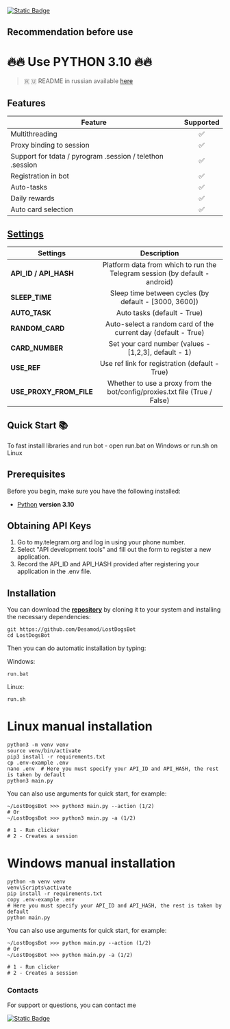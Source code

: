 [![Static Badge](https://img.shields.io/badge/Telegram-Bot%20Link-Link?style=for-the-badge&logo=Telegram&logoColor=white&logoSize=auto&color=blue)](https://t.me/lost_dogs_bot/lodoapp?startapp=ref-u_342952117__s_574446)

## Recommendation before use

# 🔥🔥 Use PYTHON 3.10 🔥🔥

> 🇷 🇺 README in russian available [here](README-RU.md)

## Features  
| Feature                                                   | Supported |
|-----------------------------------------------------------|:---------:|
| Multithreading                                            |     ✅     |
| Proxy binding to session                                  |     ✅     |
| Support for tdata / pyrogram .session / telethon .session |     ✅     |
| Registration in bot                                       |     ✅     |
| Auto-tasks                                                |     ✅     |
| Daily rewards                                             |     ✅     |
| Auto card selection                                       |     ✅     |


## [Settings](https://github.com/Desamod/LostDogsBot/blob/master/.env-example/)
| Settings                |                                 Description                                 |
|-------------------------|:---------------------------------------------------------------------------:|
| **API_ID / API_HASH**   | Platform data from which to run the Telegram session (by default - android) |
| **SLEEP_TIME**          |            Sleep time between cycles (by default - [3000, 3600])            |
| **AUTO_TASK**           |                         Auto tasks (default - True)                         |
| **RANDOM_CARD**         |        Auto-select a random card of the current day (default - True)        |
| **CARD_NUMBER**         |            Set your card number (values - [1,2,3], default - 1)             |
| **USE_REF**             |               Use ref link for registration (default - True)                |
| **USE_PROXY_FROM_FILE** | Whether to use a proxy from the bot/config/proxies.txt file (True / False)  |

## Quick Start 📚

To fast install libraries and run bot - open run.bat on Windows or run.sh on Linux

## Prerequisites
Before you begin, make sure you have the following installed:
- [Python](https://www.python.org/downloads/) **version 3.10**

## Obtaining API Keys
1. Go to my.telegram.org and log in using your phone number.
2. Select "API development tools" and fill out the form to register a new application.
3. Record the API_ID and API_HASH provided after registering your application in the .env file.

## Installation
You can download the [**repository**](https://github.com/Desamod/LostDogsBot) by cloning it to your system and installing the necessary dependencies:
```shell
git https://github.com/Desamod/LostDogsBot
cd LostDogsBot
```

Then you can do automatic installation by typing:

Windows:
```shell
run.bat
```

Linux:
```shell
run.sh
```

# Linux manual installation
```shell
python3 -m venv venv
source venv/bin/activate
pip3 install -r requirements.txt
cp .env-example .env
nano .env  # Here you must specify your API_ID and API_HASH, the rest is taken by default
python3 main.py
```

You can also use arguments for quick start, for example:
```shell
~/LostDogsBot >>> python3 main.py --action (1/2)
# Or
~/LostDogsBot >>> python3 main.py -a (1/2)

# 1 - Run clicker
# 2 - Creates a session
```

# Windows manual installation
```shell
python -m venv venv
venv\Scripts\activate
pip install -r requirements.txt
copy .env-example .env
# Here you must specify your API_ID and API_HASH, the rest is taken by default
python main.py
```

You can also use arguments for quick start, for example:
```shell
~/LostDogsBot >>> python main.py --action (1/2)
# Or
~/LostDogsBot >>> python main.py -a (1/2)

# 1 - Run clicker
# 2 - Creates a session
```

### Contacts

For support or questions, you can contact me

[![Static Badge](https://img.shields.io/badge/Telegram-Channel-Link?style=for-the-badge&logo=Telegram&logoColor=white&logoSize=auto&color=blue)](https://t.me/desforge_crypto)



